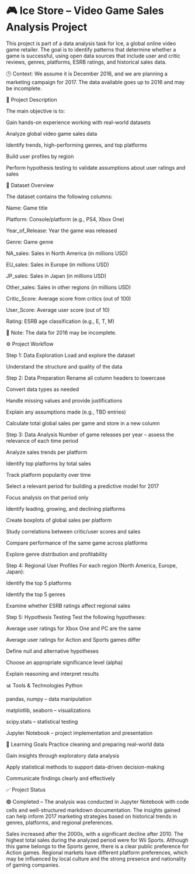 # 🎮 Ice Store – Video Game Sales Analysis Project

This project is part of a data analysis task for Ice, a global online video game retailer. The goal is to identify patterns that determine whether a game is successful, using open data sources that include user and critic reviews, genres, platforms, ESRB ratings, and historical sales data. 

🕒 Context: We assume it is December 2016, and we are planning a marketing campaign for 2017. The data available goes up to 2016 and may be incomplete.

🧾 Project Description

The main objective is to:

Gain hands-on experience working with real-world datasets

Analyze global video game sales data

Identify trends, high-performing genres, and top platforms

Build user profiles by region

Perform hypothesis testing to validate assumptions about user ratings and sales

📁 Dataset Overview

The dataset contains the following columns:

Name: Game title

Platform: Console/platform (e.g., PS4, Xbox One)

Year_of_Release: Year the game was released

Genre: Game genre

NA_sales: Sales in North America (in millions USD)

EU_sales: Sales in Europe (in millions USD)

JP_sales: Sales in Japan (in millions USD)

Other_sales: Sales in other regions (in millions USD)

Critic_Score: Average score from critics (out of 100)

User_Score: Average user score (out of 10)

Rating: ESRB age classification (e.g., E, T, M)

📝 Note: The data for 2016 may be incomplete.

⚙️ Project Workflow

Step 1: Data Exploration
Load and explore the dataset

Understand the structure and quality of the data

Step 2: Data Preparation
Rename all column headers to lowercase

Convert data types as needed

Handle missing values and provide justifications

Explain any assumptions made (e.g., TBD entries)

Calculate total global sales per game and store in a new column

Step 3: Data Analysis
Number of game releases per year – assess the relevance of each time period

Analyze sales trends per platform

Identify top platforms by total sales

Track platform popularity over time

Select a relevant period for building a predictive model for 2017

Focus analysis on that period only

Identify leading, growing, and declining platforms

Create boxplots of global sales per platform

Study correlations between critic/user scores and sales

Compare performance of the same game across platforms

Explore genre distribution and profitability

Step 4: Regional User Profiles
For each region (North America, Europe, Japan):

Identify the top 5 platforms

Identify the top 5 genres

Examine whether ESRB ratings affect regional sales

Step 5: Hypothesis Testing
Test the following hypotheses:

Average user ratings for Xbox One and PC are the same

Average user ratings for Action and Sports games differ

Define null and alternative hypotheses

Choose an appropriate significance level (alpha)

Explain reasoning and interpret results

📊 Tools & Technologies
Python

pandas, numpy – data manipulation

matplotlib, seaborn – visualizations

scipy.stats – statistical testing

Jupyter Notebook – project implementation and presentation

🧠 Learning Goals
Practice cleaning and preparing real-world data

Gain insights through exploratory data analysis

Apply statistical methods to support data-driven decision-making

Communicate findings clearly and effectively

✅ Project Status

🟢 Completed – The analysis was conducted in Jupyter Notebook with code cells and well-structured markdown documentation. The insights gained can help inform 2017 marketing strategies based on historical trends in genres, platforms, and regional preferences. 

Sales increased after the 2000s, with a significant decline after 2010. The highest total sales during the analyzed period were for Wii Sports. Although this game belongs to the Sports genre, there is a clear public preference for Action games. Regional markets have different platform preferences, which may be influenced by local culture and the strong presence and nationality of gaming companies.
